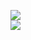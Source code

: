 [![](https://img.shields.io/badge/Made%20With-Github%20Spray-lightgrey.svg?style=for-the-badge&logo=github)](https://github.com/Annihil/github-spray#15852)  
[![](https://i.imgur.com/2DrTn0Z.gif)](https://github.com/Annihil/github-spray)